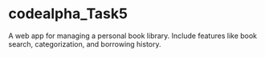 # codealpha_Task5
A web app for managing a personal book library. Include features like book search, categorization, and borrowing history.
